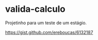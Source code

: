 valida-calculo
==============

Projetinho para um teste de um estágio.

https://gist.github.com/ereboucas/6132187